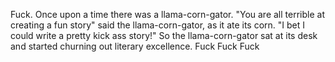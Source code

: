 Fuck.
Once upon a time there was a llama-corn-gator. "You are all terrible at creating a fun story" said the llama-corn-gator, as it ate its corn.
 "I bet I could write a pretty kick ass story!"
 So the llama-corn-gator sat at its desk and started churning out literary excellence. Fuck Fuck Fuck

